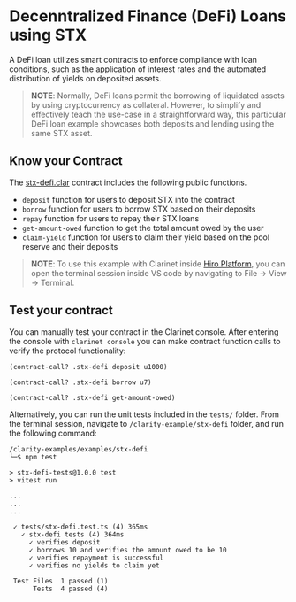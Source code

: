 # Decenntralized Finance (DeFi) Loans using STX

A DeFi loan utilizes smart contracts to enforce compliance with loan conditions, such as the application of interest rates and the automated distribution of yields on deposited assets.

> **NOTE**: Normally, DeFi loans permit the borrowing of liquidated assets by using cryptocurrency as collateral. However, to simplify and effectively teach the use-case in a straightforward way, this particular DeFi loan example showcases both deposits and lending using the same STX asset.

## Know your Contract

The [stx-defi.clar](/examples/stx-defi/contracts/stx-defi.clar) contract includes the following public functions.

+ `deposit` function for users to deposit STX into the contract
+ `borrow` function for users to borrow STX based on their deposits
+ `repay` function for users to repay their STX loans
+ `get-amount-owed` function to get the total amount owed by the user
+ `claim-yield` function for users to claim their yield based on the pool reserve and their deposits

> **NOTE**: To use this example with Clarinet inside [Hiro Platform](https://platform.hiro.so), you can open the terminal session inside VS code by navigating to File -> View -> Terminal.

## Test your contract

You can manually test your contract in the Clarinet console. After entering the console with `clarinet console` you can make contract function calls to verify the protocol functionality:

`(contract-call? .stx-defi deposit u1000)`

`(contract-call? .stx-defi borrow u7)`

`(contract-call? .stx-defi get-amount-owed)`

Alternatively, you can run the unit tests included in the `tests/` folder. From the terminal session, navigate to `/clarity-example/stx-defi` folder, and run the following command:

```
/clarity-examples/examples/stx-defi
╰─$ npm test

> stx-defi-tests@1.0.0 test
> vitest run

...
...
...

 ✓ tests/stx-defi.test.ts (4) 365ms
   ✓ stx-defi tests (4) 364ms
     ✓ verifies deposit
     ✓ borrows 10 and verifies the amount owed to be 10
     ✓ verifies repayment is successful
     ✓ verifies no yields to claim yet

 Test Files  1 passed (1)
      Tests  4 passed (4)
```
